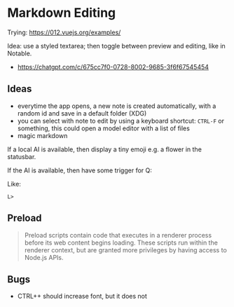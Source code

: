 # Markdown Editing

Trying: https://012.vuejs.org/examples/

Idea: use a styled textarea; then toggle between preview and editing, like in
Notable.

* https://chatgpt.com/c/675cc7f0-0728-8002-9685-3f6f67545454

## Ideas

* everytime the app opens, a new note is created automatically, with a random id and save in a default folder (XDG)
* you can select with note to edit by using a keyboard shortcut: `CTRL-F` or something, this could open a model editor with a list of files
* magic markdown

If a local AI is available, then display a tiny emoji e.g. a flower in the statusbar.

If the AI is available, then have some trigger for Q:

Like:

```
L>
```

## Preload

> Preload scripts contain code that executes in a renderer process before its
> web content begins loading. These scripts run within the renderer context,
> but are granted more privileges by having access to Node.js APIs.




## Bugs

* CTRL++ should increase font, but it does not


